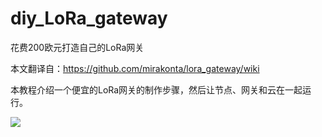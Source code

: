 # diy_LoRa_gateway
花费200欧元打造自己的LoRa网关

本文翻译自：https://github.com/mirakonta/lora_gateway/wiki

本教程介绍一个便宜的LoRa网关的制作步骤，然后让节点、网关和云在一起运行。

![](https://camo.githubusercontent.com/8330f2c5f02ac46ed9d0ddcc2d3138009f761d2d/68747470733a2f2f7777772e64726f70626f782e636f6d2f732f7269676b3130796f377a69683670682f494d475f333030322e4a50473f646c3d31)
